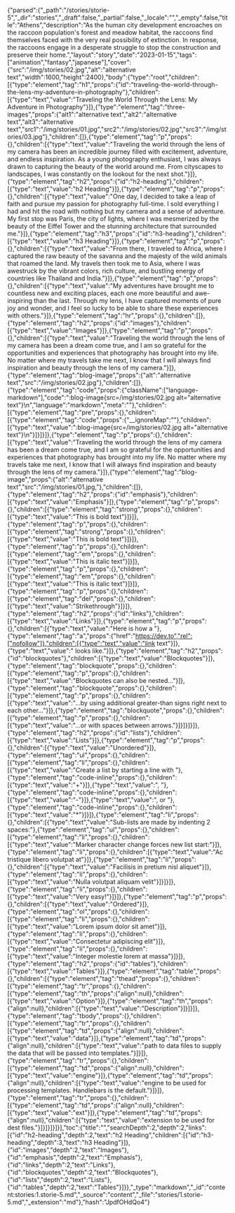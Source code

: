 {"parsed":{"_path":"/stories/storie-5","_dir":"stories","_draft":false,"_partial":false,"_locale":"","_empty":false,"title":"Athens","description":"As the human city development encroaches on the raccoon population's forest and meadow habitat, the raccoons find themselves faced with the very real possibility of extinction. In response, the raccoons engage in a desperate struggle to stop the construction and preserve their home.","layout":"story","date":"2023-01-15","tags":["animation","fantasy","japanese"],"cover":{"src":"/img/stories/02.jpg","alt":"alternative text","width":1600,"height":2400},"body":{"type":"root","children":[{"type":"element","tag":"h1","props":{"id":"traveling-the-world-through-the-lens-my-adventure-in-photography"},"children":[{"type":"text","value":"Traveling the World Through the Lens: My Adventure in Photography"}]},{"type":"element","tag":"three-images","props":{"alt1":"alternative text","alt2":"alternative text","alt3":"alternative text","src1":"/img/stories/01.jpg","src2":"/img/stories/02.jpg","src3":"/img/stories/03.jpg"},"children":[]},{"type":"element","tag":"p","props":{},"children":[{"type":"text","value":"Traveling the world through the lens of my camera has been an incredible journey filled with excitement, adventure, and endless inspiration. As a young photography enthusiast, I was always drawn to capturing the beauty of the world around me. From cityscapes to landscapes, I was constantly on the lookout for the next shot."}]},{"type":"element","tag":"h2","props":{"id":"h2-heading"},"children":[{"type":"text","value":"h2 Heading"}]},{"type":"element","tag":"p","props":{},"children":[{"type":"text","value":"One day, I decided to take a leap of faith and pursue my passion for photography full-time. I sold everything I had and hit the road with nothing but my camera and a sense of adventure. My first stop was Paris, the city of lights, where I was mesmerized by the beauty of the Eiffel Tower and the stunning architecture that surrounded me."}]},{"type":"element","tag":"h3","props":{"id":"h3-heading"},"children":[{"type":"text","value":"h3 Heading"}]},{"type":"element","tag":"p","props":{},"children":[{"type":"text","value":"From there, I traveled to Africa, where I captured the raw beauty of the savanna and the majesty of the wild animals that roamed the land. My travels then took me to Asia, where I was awestruck by the vibrant colors, rich culture, and bustling energy of countries like Thailand and India."}]},{"type":"element","tag":"p","props":{},"children":[{"type":"text","value":"My adventures have brought me to countless new and exciting places, each one more beautiful and awe-inspiring than the last. Through my lens, I have captured moments of pure joy and wonder, and I feel so lucky to be able to share these experiences with others."}]},{"type":"element","tag":"hr","props":{},"children":[]},{"type":"element","tag":"h2","props":{"id":"images"},"children":[{"type":"text","value":"Images"}]},{"type":"element","tag":"p","props":{},"children":[{"type":"text","value":"Traveling the world through the lens of my camera has been a dream come true, and I am so grateful for the opportunities and experiences that photography has brought into my life. No matter where my travels take me next, I know that I will always find inspiration and beauty through the lens of my camera."}]},{"type":"element","tag":"blog-image","props":{"alt":"alternative text","src":"/img/stories/02.jpg"},"children":[]},{"type":"element","tag":"code","props":{"className":["language-markdown"],"code":":blog-image{src=/img/stories/02.jpg alt=\"alternative text\"}\n","language":"markdown","meta":""},"children":[{"type":"element","tag":"pre","props":{},"children":[{"type":"element","tag":"code","props":{"__ignoreMap":""},"children":[{"type":"text","value":":blog-image{src=/img/stories/02.jpg alt=\"alternative text\"}\n"}]}]}]},{"type":"element","tag":"p","props":{},"children":[{"type":"text","value":"Traveling the world through the lens of my camera has been a dream come true, and I am so grateful for the opportunities and experiences that photography has brought into my life. No matter where my travels take me next, I know that I will always find inspiration and beauty through the lens of my camera."}]},{"type":"element","tag":"blog-image","props":{"alt":"alternative text","src":"/img/stories/01.jpg,"},"children":[]},{"type":"element","tag":"h2","props":{"id":"emphasis"},"children":[{"type":"text","value":"Emphasis"}]},{"type":"element","tag":"p","props":{},"children":[{"type":"element","tag":"strong","props":{},"children":[{"type":"text","value":"This is bold text"}]}]},{"type":"element","tag":"p","props":{},"children":[{"type":"element","tag":"strong","props":{},"children":[{"type":"text","value":"This is bold text"}]}]},{"type":"element","tag":"p","props":{},"children":[{"type":"element","tag":"em","props":{},"children":[{"type":"text","value":"This is italic text"}]}]},{"type":"element","tag":"p","props":{},"children":[{"type":"element","tag":"em","props":{},"children":[{"type":"text","value":"This is italic text"}]}]},{"type":"element","tag":"p","props":{},"children":[{"type":"element","tag":"del","props":{},"children":[{"type":"text","value":"Strikethrough"}]}]},{"type":"element","tag":"h2","props":{"id":"links"},"children":[{"type":"text","value":"Links"}]},{"type":"element","tag":"p","props":{},"children":[{"type":"text","value":"Here is how a "},{"type":"element","tag":"a","props":{"href":"https://dev.to","rel":["nofollow"]},"children":[{"type":"text","value":"link text"}]},{"type":"text","value":" looks like."}]},{"type":"element","tag":"h2","props":{"id":"blockquotes"},"children":[{"type":"text","value":"Blockquotes"}]},{"type":"element","tag":"blockquote","props":{},"children":[{"type":"element","tag":"p","props":{},"children":[{"type":"text","value":"Blockquotes can also be nested..."}]},{"type":"element","tag":"blockquote","props":{},"children":[{"type":"element","tag":"p","props":{},"children":[{"type":"text","value":"...by using additional greater-than signs right next to each other..."}]},{"type":"element","tag":"blockquote","props":{},"children":[{"type":"element","tag":"p","props":{},"children":[{"type":"text","value":"...or with spaces between arrows."}]}]}]}]},{"type":"element","tag":"h2","props":{"id":"lists"},"children":[{"type":"text","value":"Lists"}]},{"type":"element","tag":"p","props":{},"children":[{"type":"text","value":"Unordered"}]},{"type":"element","tag":"ul","props":{},"children":[{"type":"element","tag":"li","props":{},"children":[{"type":"text","value":"Create a list by starting a line with "},{"type":"element","tag":"code-inline","props":{},"children":[{"type":"text","value":"+"}]},{"type":"text","value":", "},{"type":"element","tag":"code-inline","props":{},"children":[{"type":"text","value":"-"}]},{"type":"text","value":", or "},{"type":"element","tag":"code-inline","props":{},"children":[{"type":"text","value":"*"}]}]},{"type":"element","tag":"li","props":{},"children":[{"type":"text","value":"Sub-lists are made by indenting 2 spaces:"},{"type":"element","tag":"ul","props":{},"children":[{"type":"element","tag":"li","props":{},"children":[{"type":"text","value":"Marker character change forces new list start:"}]},{"type":"element","tag":"li","props":{},"children":[{"type":"text","value":"Ac tristique libero volutpat at"}]},{"type":"element","tag":"li","props":{},"children":[{"type":"text","value":"Facilisis in pretium nisl aliquet"}]},{"type":"element","tag":"li","props":{},"children":[{"type":"text","value":"Nulla volutpat aliquam velit"}]}]}]},{"type":"element","tag":"li","props":{},"children":[{"type":"text","value":"Very easy!"}]}]},{"type":"element","tag":"p","props":{},"children":[{"type":"text","value":"Ordered"}]},{"type":"element","tag":"ol","props":{},"children":[{"type":"element","tag":"li","props":{},"children":[{"type":"text","value":"Lorem ipsum dolor sit amet"}]},{"type":"element","tag":"li","props":{},"children":[{"type":"text","value":"Consectetur adipiscing elit"}]},{"type":"element","tag":"li","props":{},"children":[{"type":"text","value":"Integer molestie lorem at massa"}]}]},{"type":"element","tag":"h2","props":{"id":"tables"},"children":[{"type":"text","value":"Tables"}]},{"type":"element","tag":"table","props":{},"children":[{"type":"element","tag":"thead","props":{},"children":[{"type":"element","tag":"tr","props":{},"children":[{"type":"element","tag":"th","props":{"align":null},"children":[{"type":"text","value":"Option"}]},{"type":"element","tag":"th","props":{"align":null},"children":[{"type":"text","value":"Description"}]}]}]},{"type":"element","tag":"tbody","props":{},"children":[{"type":"element","tag":"tr","props":{},"children":[{"type":"element","tag":"td","props":{"align":null},"children":[{"type":"text","value":"data"}]},{"type":"element","tag":"td","props":{"align":null},"children":[{"type":"text","value":"path to data files to supply the data that will be passed into templates."}]}]},{"type":"element","tag":"tr","props":{},"children":[{"type":"element","tag":"td","props":{"align":null},"children":[{"type":"text","value":"engine"}]},{"type":"element","tag":"td","props":{"align":null},"children":[{"type":"text","value":"engine to be used for processing templates. Handlebars is the default."}]}]},{"type":"element","tag":"tr","props":{},"children":[{"type":"element","tag":"td","props":{"align":null},"children":[{"type":"text","value":"ext"}]},{"type":"element","tag":"td","props":{"align":null},"children":[{"type":"text","value":"extension to be used for dest files."}]}]}]}]}],"toc":{"title":"","searchDepth":2,"depth":2,"links":[{"id":"h2-heading","depth":2,"text":"h2 Heading","children":[{"id":"h3-heading","depth":3,"text":"h3 Heading"}]},{"id":"images","depth":2,"text":"Images"},{"id":"emphasis","depth":2,"text":"Emphasis"},{"id":"links","depth":2,"text":"Links"},{"id":"blockquotes","depth":2,"text":"Blockquotes"},{"id":"lists","depth":2,"text":"Lists"},{"id":"tables","depth":2,"text":"Tables"}]}},"_type":"markdown","_id":"content:stories:1.storie-5.md","_source":"content","_file":"stories/1.storie-5.md","_extension":"md"},"hash":"JpdfOHdQo4"}